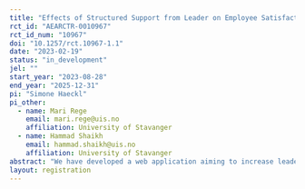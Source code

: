 ```yaml
---
title: "Effects of Structured Support from Leader on Employee Satisfaction, Intention to Quit and Store Performance: Experimental Evidence from Grocery Stores"
rct_id: "AEARCTR-0010967"
rct_id_num: "10967"
doi: "10.1257/rct.10967-1.1"
date: "2023-02-19"
status: "in_development"
jel: ""
start_year: "2023-08-28"
end_year: "2025-12-31"
pi: "Simone Haeckl"
pi_other:
  - name: Mari Rege
    email: mari.rege@uis.no
    affiliation: University of Stavanger
  - name: Hammad Shaikh
    email: hammad.shaikh@uis.no
    affiliation: University of Stavanger
abstract: "We have developed a web application aiming to increase leaders' supportive leadership behaviors. We run a field experiment in a supermarket chain to test whether structured support from leader increase employee motivation, reduce turnover and improve store performance."
layout: registration
---
```


